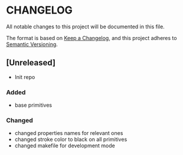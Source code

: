 # **CHANGELOG**

All notable changes to this project will be documented in this file.

The format is based on [Keep a Changelog](https://keepachangelog.com/en/1.0.0/),
and this project adheres to [Semantic Versioning](https://semver.org/spec/v2.0.0.html).

## [Unreleased]

- Init repo

### Added

- base primitives

### Changed

- changed properties names for relevant ones
- changed stroke color to black on all primitives
- changed makefile for development mode
